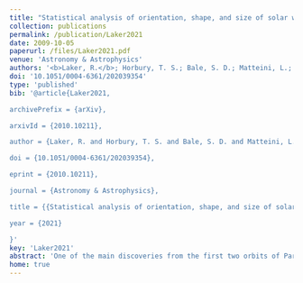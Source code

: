 ```yaml
---
title: "Statistical analysis of orientation, shape, and size of solar wind switchbacks"
collection: publications
permalink: /publication/Laker2021
date: 2009-10-05
paperurl: /files/Laker2021.pdf
venue: 'Astronomy & Astrophysics'
authors: '<b>Laker, R.</b>; Horbury, T. S.; Bale, S. D.; Matteini, L.; Woolley, T.; Woodham, L. D.; Badman, S. T.; Pulupa, M.; Kasper, J. C.; Stevens, M.; Case, A. W.; Korreck, K. E.'
doi: '10.1051/0004-6361/202039354'
type: 'published'
bib: '@article{Laker2021,

archivePrefix = {arXiv},

arxivId = {2010.10211},

author = {Laker, R. and Horbury, T. S. and Bale, S. D. and Matteini, L. and Woolley, T. and Woodham, L. D. and Badman, S. T. and Pulupa, M. and Kasper, J. C. and Stevens, M. and Case, A. W. and Korreck, K. E.},

doi = {10.1051/0004-6361/202039354},

eprint = {2010.10211},

journal = {Astronomy & Astrophysics},

title = {{Statistical analysis of orientation, shape, and size of solar wind switchbacks}},

year = {2021}

}'
key: 'Laker2021'
abstract: 'One of the main discoveries from the first two orbits of Parker Solar Probe (PSP) was the presence of magnetic switchbacks, whose deflections dominated the magnetic field measurements. Determining their shape and size could provide evidence of their origin, which is still unclear. Previous work with a single solar wind stream has indicated that these are long, thin structures although the direction of their major axis could not be determined. We investigate if this long, thin nature extends to other solar wind streams, while determining the direction along which the switchbacks within a stream were aligned. We try to understand how the size and orientation of the switchbacks, along with the flow velocity and spacecraft trajectory, combine to produce the observed structure durations for past and future orbits. We searched for the alignment direction that produced a combination of a spacecraft cutting direction and switchback duration that was most consistent with long, thin structures. The expected form of a long, thin structure was fitted to the results of the best alignment direction, which determined the width and aspect ratio of the switchbacks for that stream. The switchbacks had a mean width of 50,000 km, with an aspect ratio of the order of 10. We find that switchbacks are not aligned along the background flow direction, but instead aligned along the local Parker spiral, perhaps suggesting that they propagate along the magnetic field. Since the observed switchback duration depends on how the spacecraft cuts through the structure, the duration alone cannot be used to determine the size or influence of an individual event. For future PSP orbits, a larger spacecraft transverse component combined with more radially aligned switchbacks will lead to long duration switchbacks becoming less common.'
home: true
---
```

